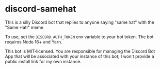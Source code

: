 # discord-samehat

This is a silly Discord bot that replies to anyone saying "same hat" with 
the "Same Hat!" meme.

To use, set the `DISCORD_AUTH_TOKEN` env variable to your bot token. The bot
requires Node 16+ and Yarn.

This bot is MIT-licensed. You are responsible for managing the Discord Bot
App that will be associated with your instance of this bot; I won't provide a
public install link for my own instance.
